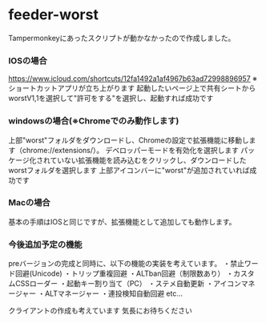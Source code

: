 # feeder-worst
Tampermonkeyにあったスクリプトが動かなかったので作成しました。
### IOSの場合
https://www.icloud.com/shortcuts/12fa1492a1af4967b63ad72998896957
※ショートカットアプリが立ち上がります
起動したいページ上で共有シートからworstV1,1を選択して"許可をする"を選択し、起動すれば成功です
### windowsの場合(※Chromeでのみ動作します)
上部"worst"フォルダをダウンロードし、Chromeの設定で拡張機能に移動します（chrome://extensions/）。
デベロッパーモードを有効化を選択します
パッケージ化されていない拡張機能を読み込むをクリックし、ダウンロードしたworstフォルダを選択します
上部アイコンバーに"worst"が追加されていれば成功です
### Macの場合
基本の手順はIOSと同じですが、拡張機能として追加しても動作します。
### 今後追加予定の機能
preバージョンの完成と同時に、以下の機能の実装を考えています。
・禁止ワード回避(Unicode)
・トリップ重複回避
・ALTban回避（制限数あり）
・カスタムCSSローダー
・起動キー割り当て（PC）
・ステメ自動更新
・アイコンマネージャー
・ALTマネージャー
・連投検知自動回避
etc…

クライアントの作成も考えています
気長にお待ちください
